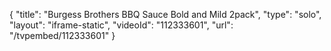 {
    "title": "Burgess Brothers BBQ Sauce Bold and Mild 2pack",
    "type": "solo",
    "layout": "iframe-static",
    "videoId": "112333601",
    "url": "\/tvpembed\/112333601"
}